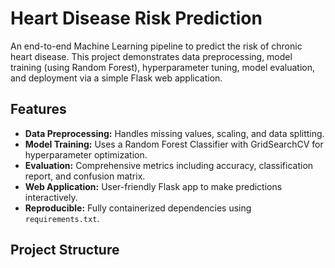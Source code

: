 # Heart Disease Risk Prediction

An end-to-end Machine Learning pipeline to predict the risk of chronic heart disease. This project demonstrates data preprocessing, model training (using Random Forest), hyperparameter tuning, model evaluation, and deployment via a simple Flask web application.

## Features

- **Data Preprocessing:** Handles missing values, scaling, and data splitting.
- **Model Training:** Uses a Random Forest Classifier with GridSearchCV for hyperparameter optimization.
- **Evaluation:** Comprehensive metrics including accuracy, classification report, and confusion matrix.
- **Web Application:** User-friendly Flask app to make predictions interactively.
- **Reproducible:** Fully containerized dependencies using `requirements.txt`.

## Project Structure

